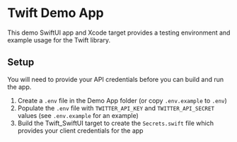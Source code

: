 #  Twift Demo App

This demo SwiftUI app and Xcode target provides a testing environment and example usage for the Twift library.

## Setup

You will need to provide your API credentials before you can build and run the app.

1. Create a `.env` file in the Demo App folder (or copy `.env.example` to `.env`)
2. Populate the `.env` file with `TWITTER_API_KEY` and `TWITTER_API_SECRET` values (see `.env.example` for an example)
3. Build the Twift_SwiftUI target to create the `Secrets.swift` file which provides your client credentials for the app


